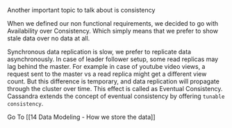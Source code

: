 Another important topic to talk about is consistency

When we defined our non functional requirements, we decided to go with Availability over Consistency. Which simply means that we prefer to show stale data over no data at all.

Synchronous data replication is slow, we prefer to replicate data asynchronously. In case of leader follower setup, some read replicas may lag behind the master. For example in case of youtube video views, a request sent to the master vs a read replica might get a different view count. But this difference is temporary, and data replication will propagate through the cluster over time. This effect is called as Eventual Consistency. Cassandra extends the concept of eventual consistency by offering `tunable consistency`.

Go To [[14 Data Modeling - How we store the data]]